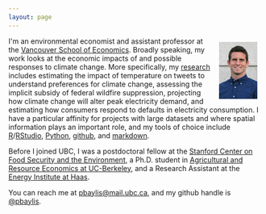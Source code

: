 ```yaml
---
layout: page
---
```


<a href="assets/img/smiling_dbgranite.jpg"><img src="assets/img/smiling_dbgranite.jpg" alt="headshot" width="15%" class="shadow" style="float:right; margin:10px 10px 10px 10px;" /></a>

I'm an environmental economist and assistant professor at the [Vancouver School of Economics](http://economics.ubc.ca/). Broadly speaking, my work looks at the economic impacts of and possible responses to climate change. More specifically, my [research](/research/) includes estimating the impact of temperature on tweets to understand preferences for climate change, assessing the implicit subsidy of federal wildfire suppression, projecting how climate change will alter peak electricity demand, and estimating how consumers respond to defaults in electricity consumption. I have a particular affinity for projects with large datasets and where spatial information plays an important role, and my tools of choice include [R](https://www.r-project.org)/[RStudio](https://www.rstudio.com), [Python](https://www.python.org), [github](https://github.com), and [markdown](https://commonmark.org/help/).

Before I joined UBC, I was a postdoctoral fellow at the [Stanford Center on Food Security and the Environment](http://fse.fsi.stanford.edu/), a Ph.D. student in [Agricultural and Resource Economics at UC-Berkeley](http://areweb.berkeley.edu), and a Research Assistant at the [Energy Institute at Haas](https://ei.haas.berkeley.edu).

You can reach me at <a href="mailto:pbaylis@mail.ubc.ca">pbaylis@mail.ubc.ca</a>, and my github handle is [@pbaylis](https://github.com/pbaylis).
